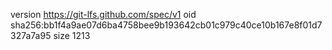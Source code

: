 version https://git-lfs.github.com/spec/v1
oid sha256:bb1f4a9ae07d6ba4758bee9b193642cb01c979c40ce10b167e8f01d7327a7a95
size 1213
